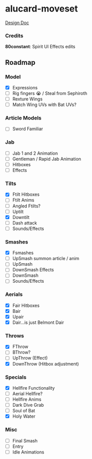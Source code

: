 # alucard-moveset

[Design Doc](https://docs.google.com/document/d/1GTgq4NNwgGAbjD-_LC7m4ab_V4OuEZvZKC98tjZOiLA/edit?usp=sharing)

### Credits

**80constant**: Spirit UI Effects edits

## Roadmap

### Model

- [X] Expressions
- [ ] Rig fingers 😭 / Steal from Sephiroth 
- [ ] Rexture Wings
- [ ] Match Wing UVs with Bat UVs?

### Article Models

- [ ] Sword Familiar

### Jab
- [ ] Jab 1 and 2 Animation
- [ ] Gentleman / Rapid Jab Animation
- [ ] Hitboxes
- [ ] Effects

### Tilts
- [X] Ftilt Hitboxes
- [ ] Ftilt Anims
- [ ] Angled Ftilts?
- [ ] Uptilt
- [X] Downtilt
- [ ] Dash attack
- [ ] Sounds/Effects

### Smashes
- [X] Fsmashes
- [ ] UpSmash summon article / anim
- [ ] UpSmash 
- [ ] DownSmash Effects
- [ ] DownSmash
- [ ] Sounds/Effects

### Aerials
- [X] Fair Hitboxes
- [X] Bair
- [X] Upair
- [X] Dair...is just Belmont Dair

### Throws
- [X] FThrow
- [ ] BThrow?
- [ ] UpThrow (Effect)
- [X] DownThrow (Hitbox adjustment)

### Specials
- [X] Hellfire Functionality
- [ ] Aerial Hellfire?
- [ ] Hellfire Anims
- [ ] Dark Dive Grab
- [ ] Soul of Bat
- [X] Holy Water

### Misc
- [ ] Final Smash
- [ ] Entry
- [ ] Idle Animations